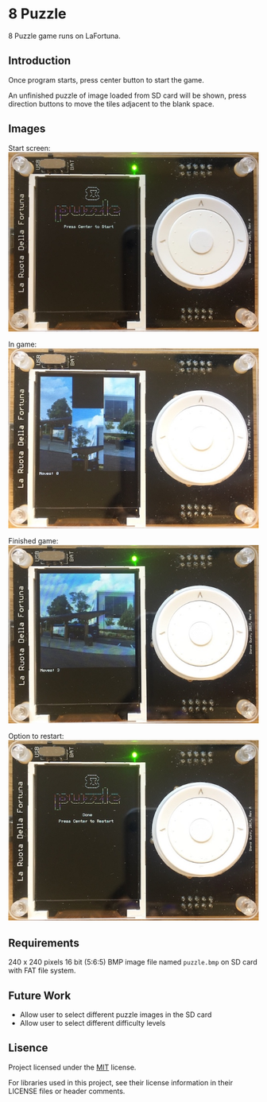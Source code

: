 # 8 Puzzle

8 Puzzle game runs on LaFortuna.

## Introduction

Once program starts, press center button to start the game.

An unfinished puzzle of image loaded from SD card will be shown, press direction buttons to move the tiles adjacent to the blank space.

## Images

Start screen: ![Start screen](docs/start.jpg)

In game: ![In game](docs/game.jpg)

Finished game: ![Finished game](docs/finish.jpg)

Option to restart: ![Option to restart](docs/restart.jpg)

## Requirements

240 x 240 pixels 16 bit (5:6:5) BMP image file named `puzzle.bmp` on SD card with FAT file system.

## Future Work
- Allow user to select different puzzle images in the SD card
- Allow user to select different difficulty levels

## Lisence

Project licensed under the [MIT](LICENSE) license.

For libraries used in this project, see their license information in their LICENSE files or header comments.
